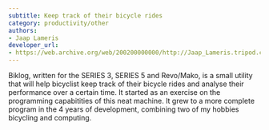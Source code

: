 ```yaml
---
subtitle: Keep track of their bicycle rides
category: productivity/other
authors:
- Jaap Lameris
developer_url: 
- https://web.archive.org/web/200200000000/http://Jaap_Lameris.tripod.com/mypsion.htm
---
```


Biklog, written for the SERIES 3, SERIES 5 and Revo/Mako, is a small utility that will help bicyclist keep track of their bicycle rides and analyse their performance over a certain time. It started as an exercise on the programming capabitities of this neat machine. It grew to a more complete program in the 4 years of development, combining two of my hobbies bicycling and computing.